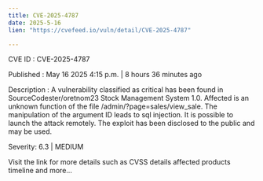 ```yaml
---
title: CVE-2025-4787
date: 2025-5-16
lien: "https://cvefeed.io/vuln/detail/CVE-2025-4787"

---
```


CVE ID : CVE-2025-4787

Published :  May 16
2025
4:15 p.m. | 8 hours
36 minutes ago

Description : A vulnerability classified as critical has been found in SourceCodester/oretnom23 Stock Management System 1.0. Affected is an unknown function of the file /admin/?page=sales/view_sale. The manipulation of the argument ID leads to sql injection. It is possible to launch the attack remotely. The exploit has been disclosed to the public and may be used.

Severity: 6.3 | MEDIUM

Visit the link for more details
such as CVSS details
affected products
timeline
and more...
